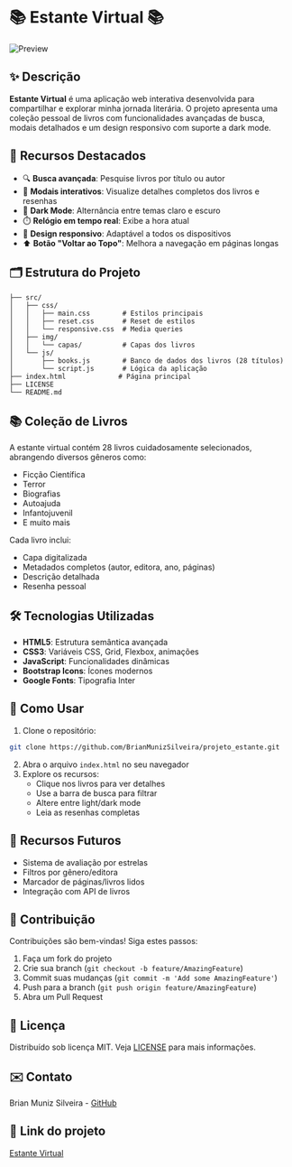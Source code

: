 # 📚 Estante Virtual 📚
![Preview](https://i.imgur.com/bt99gUn.png)

## ✨ Descrição
**Estante Virtual** é uma aplicação web interativa desenvolvida para compartilhar e explorar minha jornada literária. O projeto apresenta uma coleção pessoal de livros com funcionalidades avançadas de busca, modais detalhados e um design responsivo com suporte a dark mode.

## 🌟 Recursos Destacados
- 🔍 **Busca avançada**: Pesquise livros por título ou autor
- 📖 **Modais interativos**: Visualize detalhes completos dos livros e resenhas
- 🌙 **Dark Mode**: Alternância entre temas claro e escuro
- ⏱️ **Relógio em tempo real**: Exibe a hora atual
- 📱 **Design responsivo**: Adaptável a todos os dispositivos
- ⬆️ **Botão "Voltar ao Topo"**: Melhora a navegação em páginas longas

## 🗂️ Estrutura do Projeto
```plaintext
├── src/
│   ├── css/
│   │   ├── main.css        # Estilos principais
│   │   ├── reset.css       # Reset de estilos
│   │   └── responsive.css  # Media queries
│   ├── img/
│   │   └── capas/          # Capas dos livros
│   └── js/
│       ├── books.js        # Banco de dados dos livros (28 títulos)
│       └── script.js       # Lógica da aplicação
├── index.html             # Página principal
├── LICENSE
└── README.md
```

## 📚 Coleção de Livros
A estante virtual contém 28 livros cuidadosamente selecionados, abrangendo diversos gêneros como:
- Ficção Científica
- Terror
- Biografias
- Autoajuda
- Infantojuvenil
- E muito mais

Cada livro inclui:
- Capa digitalizada
- Metadados completos (autor, editora, ano, páginas)
- Descrição detalhada
- Resenha pessoal

## 🛠️ Tecnologias Utilizadas
- **HTML5**: Estrutura semântica avançada
- **CSS3**: Variáveis CSS, Grid, Flexbox, animações
- **JavaScript**: Funcionalidades dinâmicas
- **Bootstrap Icons**: Ícones modernos
- **Google Fonts**: Tipografia Inter

## 🚀 Como Usar
1. Clone o repositório:
```bash
git clone https://github.com/BrianMunizSilveira/projeto_estante.git
```
2. Abra o arquivo `index.html` no seu navegador
3. Explore os recursos:
   - Clique nos livros para ver detalhes
   - Use a barra de busca para filtrar
   - Altere entre light/dark mode
   - Leia as resenhas completas

## 🌈 Recursos Futuros
- Sistema de avaliação por estrelas
- Filtros por gênero/editora
- Marcador de páginas/livros lidos
- Integração com API de livros

## 🤝 Contribuição
Contribuições são bem-vindas! Siga estes passos:
1. Faça um fork do projeto
2. Crie sua branch (`git checkout -b feature/AmazingFeature`)
3. Commit suas mudanças (`git commit -m 'Add some AmazingFeature'`)
4. Push para a branch (`git push origin feature/AmazingFeature`)
5. Abra um Pull Request

## 📄 Licença
Distribuído sob licença MIT. Veja [LICENSE](https://github.com/BrianMunizSilveira/projeto_estante/blob/main/LICENSE) para mais informações.

## ✉️ Contato
Brian Muniz Silveira - [GitHub](https://github.com/BrianMunizSilveira)

## 🔗 Link do projeto
[Estante Virtual](https://brianmunizsilveira.github.io/projeto_estante/)
